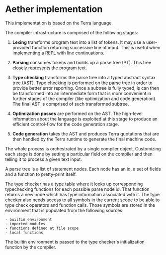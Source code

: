 Aether implementation
=====================

This implementation is based on the Terra language.

The compiler infrastructure is comprised of the following stages:

1. **Lexing** transforms program text into a list of tokens. It may use a user-provided function returning successive line of input. This is useful when implementing a REPL with line continuations.

2. **Parsing** consumes tokens and builds up a parse tree (PT). This tree closely represents the program text.

3. **Type checking** transforms the parse tree into a typed abstract syntax tree (AST). Type checking is performed on the parse tree in order to provide better error reporting. Once a subtree is fully typed, is can then be transformed into an intermediate form that is more convenient in further stages of the compiler (like optimization and code generation). The final AST is comprised of such transformed subtree.

4. **Optimization passes** are performed on the AST. The high-level information about the language is exploited at this stage to produce an efficient control-flow for the code generation stage.

5. **Code generation** takes the AST and produces Terra quotations that are then handled by the Terra runtime to generate the final machine code.

The whole process is orchestrated by a single compiler object. Customizing each stage is done by setting a particular field on the compiler and then telling it to process a given text input.

A parse tree is a list of statement nodes. Each node has an id, a set of fields and a function to pretty-print itself.

The type checker has a type table where it looks up corresponding typechecking functions for each possible parse node id. That function returns a new node which has type information associated with it. The type checker also needs access to all symbols in the current scope to be able to type check operators and function calls. Those symbols are stored in the environment that is populated from the following sources:

    - builtin environment
    - imported modules
    - functions defined at file scope
    - local functions

The builtin environment is passed to the type checker's initialization function by the compiler.
